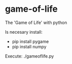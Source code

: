# game-of-life
The 'Game of Life' with python

Is necesary install:
  - pip install pygame
  - pip install numpy
  
Execute: ./gameoflife.py
